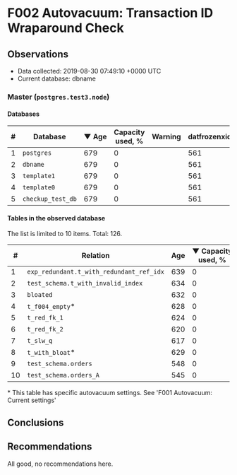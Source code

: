 # F002 Autovacuum: Transaction ID Wraparound Check #

## Observations ##
- Data collected: 2019-08-30 07:49:10 +0000 UTC
- Current database: dbname




### Master (`postgres.test3.node`) ###


#### Databases ####


| \# | Database | &#9660;&nbsp;Age | Capacity used, % | Warning | datfrozenxid |
|--|--------|-----|------------------|---------|--------------|
| 1 |`postgres`|679 |0 |  |561 |
| 2 |`dbname`|679 |0 |  |561 |
| 3 |`template1`|679 |0 |  |561 |
| 4 |`template0`|679 |0 |  |561 |
| 5 |`checkup_test_db`|679 |0 |  |561 |


#### Tables in the observed database ####
The list is limited to 10 items. Total: 126.

| \# | Relation | Age | &#9660;&nbsp;Capacity used, % | Warning |rel_relfrozenxid | toast_relfrozenxid |
|---|-------|-----|------------------|---------|-----------------|--------------------|
| 1 |`exp_redundant.t_with_redundant_ref_idx` |639 |0 |  |601 |0 |
| 2 |`test_schema.t_with_invalid_index` |634 |0 |  |606 |0 |
| 3 |`bloated` |632 |0 |  |608 |0 |
| 4 |`t_f004_empty`\* |628 |0 |  |612 |0 |
| 5 |`t_red_fk_1` |624 |0 |  |616 |0 |
| 6 |`t_red_fk_2` |620 |0 |  |620 |0 |
| 7 |`t_slw_q` |617 |0 |  |623 |0 |
| 8 |`t_with_bloat`\* |629 |0 |  |611 |0 |
| 9 |`test_schema.orders` |548 |0 |  |692 |0 |
| 10 |`test_schema.orders_A` |545 |0 |  |695 |0 |


\* This table has specific autovacuum settings. See 'F001 Autovacuum: Current settings'


## Conclusions ##
 


## Recommendations ##
  All good, no recommendations here.
 

